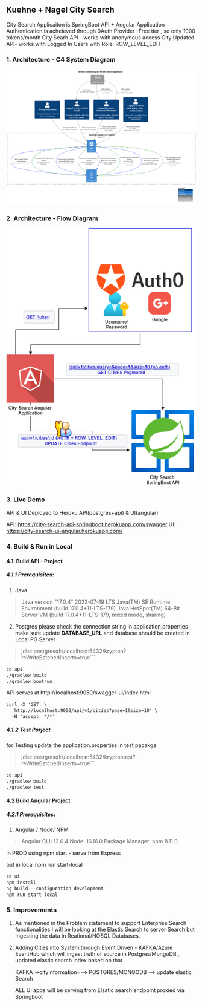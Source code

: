 ## Kuehne + Nagel City Search

City Search Applicaiton is SpringBoot API + Angular Application
Authentication is acheieved through 0Auth Provider -Free tier , so only 1000 tokens/month
City Searh API - works with anonymous access
City Updated API- works with Logged In Users with Role: ROW_LEVEL_EDIT


### 1. Architecture - C4 System Diagram
![](./architecture/c4-models/out/C4_System.svg)

### 2. Architecture - Flow Diagram
![](./architecture/City-Search-flow-diagram.drawio.png)

### 3. Live Demo
API & UI Deployed to Heroku API(postgres+api) & UI(angular)

API: https://city-search-api-springboot.herokuapp.com/swagger
UI: https://city-search-ui-angular.herokuapp.com/


### 4. Build & Run in Local

#### 4.1. Build API - Project

##### 4.1.1 Prerequisites:
1. Java

>Java version "17.0.4" 2022-07-19 LTS
>Java(TM) SE Runtime Environment (build 17.0.4+11-LTS-179)
>Java HotSpot(TM) 64-Bit Server VM (build 17.0.4+11-LTS-179, mixed mode, sharing)


2. Postgres 
please check the connection string in application.properties
make sure update  **DATABASE_URL** and database should be created in Local PG Server

>jdbc:postgresql://localhost:5432/krypton?reWriteBatchedInserts=true```



```
cd api
./gradlew build
./gradlew bootrun
```


API serves at http://localhost:9050/swagger-ui/index.html


```
curl -X 'GET' \
  'http://localhost:9050/api/v1/cities?page=1&size=10' \
  -H 'accept: */*'
```

##### 4.1.2 Test Porject

for Testing 
update the application.properties in test pacakge

>jdbc:postgresql://localhost:5432/kryptontest?reWriteBatchedInserts=true```

```
cd api
./gradlew build
./gradlew test

```

#### 4.2 Build Angular Project

##### 4.2.1 Prerequisites:

1. Angular / Node/ NPM

>Angular CLI: 12.0.4
Node: 16.16.0
Package Manager: npm 8.11.0

in PROD using npm start  - serve from Express

but in local npm run start-local


```
cd ui
npm install
ng build --configuration development
npm run start-local

```



### 5. Improvements

1. As  mentioned in the Problem statement to support Enterprise Search functionalities I will be looking at the Elastic Search to server Search but Ingesting the data in Reational/NOSQL Databases.

2. Adding Cities into System through Event Driven - KAFKA/Azure EventHub which will ingest truth of source in Postgres/MongoDB , updated elastic search index based on that

    KAFKA =>cityInformation===> POSTGRES/MONGODB ==> update elastic Search

    ALL UI apps will be serving from Elsatic search endpoint proxied via Springboot

